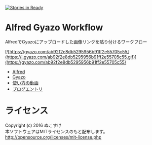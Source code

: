 [![Stories in Ready](https://badge.waffle.io/nukosuke/alfred-gyazo-workflow.svg?label=ready&title=Ready)](http://waffle.io/nukosuke/alfred-gyazo-workflow)

# Alfred Gyazo Workflow
AlfredでGyazoにアップロードした画像リンクを貼り付けるワークフロー

[![https://gyazo.com/ab92f2e8db5295956b91ff2e55705c55](https://i.gyazo.com/ab92f2e8db5295956b91ff2e55705c55.gif)](https://gyazo.com/ab92f2e8db5295956b91ff2e55705c55)

- [Alfred](https://www.alfredapp.com/)
- [Gyazo](https://gyazo.com)
- [使い方の動画](https://youtu.be/BL2majkI-YE)
- [ブログエントリ](http://nukosuke.hatenablog.jp/entry/alfred-gyazo-workflow)

# ライセンス
Copyright (c) 2016 ぬこすけ  
本ソフトウェアはMITライセンスのもと配布します。  
http://opensource.org/licenses/mit-license.php
